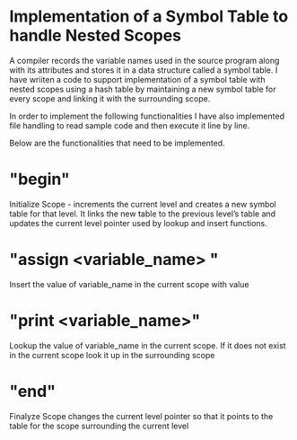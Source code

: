 # Implementation of a Symbol Table to handle Nested Scopes

A compiler records the variable names used in the source program along with its attributes and 
stores it in a data structure called a symbol table. 
I have wriiten a code to support implementation of a symbol table with nested scopes using a hash 
table by maintaining a new symbol table for every scope and linking it with the surrounding scope. 

In order to implement the following functionalities I have also implemented file handling to read sample code and then execute it line by line.

Below are the functionalities that need to be implemented. 
# "begin"
Initialize Scope  - increments the current level and  creates a new symbol 
table for that level. It links the new table to the previous level’s table and 
updates the current level pointer used by lookup and insert functions. 

# "assign <variable_name> <value>"
Insert  the value of variable_name in the current scope  with value

# "print <variable_name>"
Lookup  the value of variable_name in the current scope. If it  does not exist in the current 
scope look it up in the surrounding scope 

# "end"  
Finalyze Scope  changes the current level pointer so  that it points to the table 
for the scope surrounding the current level
